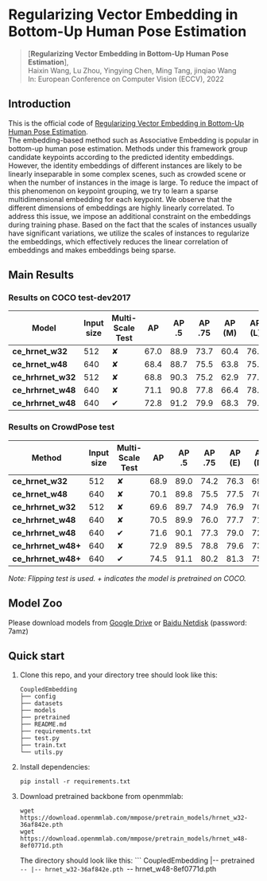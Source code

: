 # Regularizing Vector Embedding in Bottom-Up Human Pose Estimation

> [**Regularizing Vector Embedding in Bottom-Up Human Pose Estimation**],            
> Haixin Wang, Lu Zhou, Yingying Chen, Ming Tang, jinqiao Wang  
> In: European Conference on Computer Vision (ECCV), 2022   

## Introduction
This is the official code of [Regularizing Vector Embedding in Bottom-Up Human Pose Estimation](https://link.springer.com/chapter/10.1007/978-3-031-20068-7_7).  
The embedding-based method such as Associative Embedding is popular in bottom-up human pose estimation. Methods under this framework group candidate keypoints according to the predicted identity embeddings. However, the identity embeddings of different instances are likely to be linearly inseparable in some complex scenes, such as crowded scene or when the number of instances in the image is large. To reduce the impact of this phenomenon on keypoint grouping, we try to learn a sparse multidimensional embedding for each keypoint. We observe that the different dimensions of embeddings are highly linearly correlated. To address this issue, we impose an additional constraint on the embeddings during training phase. Based on the fact that the scales of instances usually have significant variations, we utilize the scales of instances to regularize the embeddings, which effectively reduces the linear correlation of embeddings and makes embeddings being sparse. 

## Main Results
### Results on COCO test-dev2017
| Model               | Input size | Multi-Scale Test |  AP  | AP .5 | AP .75 | AP (M) | AP (L) |
|---------------------|------------|------------------|------|-------|--------|--------|--------|
| **ce_hrnet_w32**    |  512       |&#10008;          | 67.0 | 88.9  | 73.7   | 60.4   | 76.4   |
| **ce_hrnet_w48**    |  640       |&#10008;          | 68.4 | 88.7  | 75.5   | 63.8   | 75.9   |
| **ce_hrhrnet_w32**  |  512       |&#10008;          | 68.8 | 90.3  | 75.2   | 62.9   | 77.1   |
| **ce_hrhrnet_w48**  |  640       |&#10008;          | 71.1 | 90.8  | 77.8   | 66.4   | 78.0   |
| **ce_hrhrnet_w48**  |  640       |&#10004;          | 72.8 | 91.2  | 79.9   | 68.3   | 79.3   |

### Results on CrowdPose test
| Method               | Input size | Multi-Scale Test |  AP  | AP .5 | AP .75 | AP (E) | AP (M) | AP (H) |
|----------------------|------------|------------------|------|-------|--------|--------|--------|--------|
| **ce_hrnet_w32**     | 512        |&#10008;          | 68.9 | 89.0  | 74.2   | 76.3   | 69.5   | 60.8   |
| **ce_hrnet_w48**     | 640        |&#10008;          | 70.1 | 89.8  | 75.5   | 77.5   | 70.8   | 62.2   |
| **ce_hrhrnet_w32**   | 512        |&#10008;          | 69.6 | 89.7  | 74.9   | 76.9   | 70.3   | 61.6   |
| **ce_hrhrnet_w48**   | 640        |&#10008;          | 70.5 | 89.9  | 76.0   | 77.7   | 71.1   | 62.4   |
| **ce_hrhrnet_w48**   | 640        |&#10004;          | 71.6 | 90.1  | 77.3   | 79.0   | 72.2   | 63.3   |
| **ce_hrhrnet_w48+**  | 640        |&#10008;          | 72.9 | 89.5  | 78.8   | 79.6   | 73.7   | 64.5   |
| **ce_hrhrnet_w48+**  | 640        |&#10004;          | 74.5 | 91.1  | 80.2   | 81.3   | 75.4   | 66.2   |

*Note: Flipping test is used. + indicates the model is pretrained on COCO.*

## Model Zoo
Please download models from [Google Drive](https://drive.google.com/drive/folders/1Jln6GtSoFIxbwt6hQ3YLXt_-a0dgIp0P) or [Baidu Netdisk](https://pan.baidu.com/s/1zBbhPQTwW0JxZl1qq7QNlA) (password: 7amz)

## Quick start
1. Clone this repo, and your directory tree should look like this:

   ```
   CoupledEmbedding
   ├── config
   ├── datasets
   ├── models
   ├── pretrained
   ├── README.md
   ├── requirements.txt
   ├── test.py
   ├── train.txt
   └── utils.py
   ```
2. Install dependencies:
   ```
   pip install -r requirements.txt
   ```
3. Download pretrained backbone from openmmlab: 
   ```
   wget https://download.openmmlab.com/mmpose/pretrain_models/hrnet_w32-36af842e.pth
   wget https://download.openmmlab.com/mmpose/pretrain_models/hrnet_w48-8ef0771d.pth
   ```
   The directory should look like this:
       ```
    CoupledEmbedding
    |-- pretrained
    `-- |-- hrnet_w32-36af842e.pth
        `-- hrnet_w48-8ef0771d.pth
    ```

